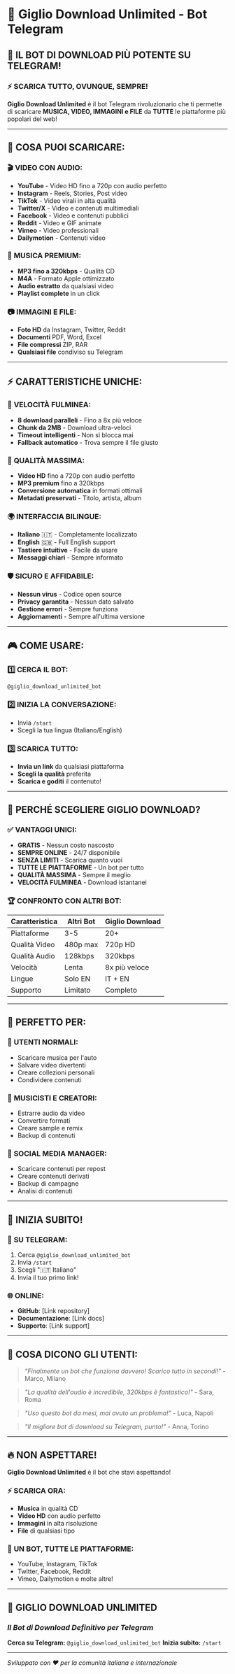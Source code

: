 # 🌸 Giglio Download Unlimited - Bot Telegram

## 🚀 **IL BOT DI DOWNLOAD PIÙ POTENTE SU TELEGRAM!**

### ⚡ **SCARICA TUTTO, OVUNQUE, SEMPRE!**

**Giglio Download Unlimited** è il bot Telegram rivoluzionario che ti permette di scaricare **MUSICA, VIDEO, IMMAGINI e FILE** da **TUTTE** le piattaforme più popolari del web!

---

## 🎵 **COSA PUOI SCARICARE:**

### 🎬 **VIDEO CON AUDIO:**
- **YouTube** - Video HD fino a 720p con audio perfetto
- **Instagram** - Reels, Stories, Post video
- **TikTok** - Video virali in alta qualità
- **Twitter/X** - Video e contenuti multimediali
- **Facebook** - Video e contenuti pubblici
- **Reddit** - Video e GIF animate
- **Vimeo** - Video professionali
- **Dailymotion** - Contenuti video

### 🎵 **MUSICA PREMIUM:**
- **MP3 fino a 320kbps** - Qualità CD
- **M4A** - Formato Apple ottimizzato
- **Audio estratto** da qualsiasi video
- **Playlist complete** in un click

### 📷 **IMMAGINI E FILE:**
- **Foto HD** da Instagram, Twitter, Reddit
- **Documenti** PDF, Word, Excel
- **File compressi** ZIP, RAR
- **Qualsiasi file** condiviso su Telegram

---

## ⚡ **CARATTERISTICHE UNICHE:**

### 🚀 **VELOCITÀ FULMINEA:**
- **8 download paralleli** - Fino a 8x più veloce
- **Chunk da 2MB** - Download ultra-veloci
- **Timeout intelligenti** - Non si blocca mai
- **Fallback automatico** - Trova sempre il file giusto

### 🎯 **QUALITÀ MASSIMA:**
- **Video HD** fino a 720p con audio perfetto
- **MP3 premium** fino a 320kbps
- **Conversione automatica** in formati ottimali
- **Metadati preservati** - Titolo, artista, album

### 🌍 **INTERFACCIA BILINGUE:**
- **Italiano** 🇮🇹 - Completamente localizzato
- **English** 🇬🇧 - Full English support
- **Tastiere intuitive** - Facile da usare
- **Messaggi chiari** - Sempre informato

### 🛡️ **SICURO E AFFIDABILE:**
- **Nessun virus** - Codice open source
- **Privacy garantita** - Nessun dato salvato
- **Gestione errori** - Sempre funziona
- **Aggiornamenti** - Sempre all'ultima versione

---

## 🎮 **COME USARE:**

### 1️⃣ **CERCA IL BOT:**
```
@giglio_download_unlimited_bot
```

### 2️⃣ **INIZIA LA CONVERSAZIONE:**
- Invia `/start`
- Scegli la tua lingua (Italiano/English)

### 3️⃣ **SCARICA TUTTO:**
- **Invia un link** da qualsiasi piattaforma
- **Scegli la qualità** preferita
- **Scarica e goditi** il contenuto!

---

## 🌟 **PERCHÉ SCEGLIERE GIGLIO DOWNLOAD?**

### ✅ **VANTAGGI UNICI:**
- **GRATIS** - Nessun costo nascosto
- **SEMPRE ONLINE** - 24/7 disponibile
- **SENZA LIMITI** - Scarica quanto vuoi
- **TUTTE LE PIATTAFORME** - Un bot per tutto
- **QUALITÀ MASSIMA** - Sempre il meglio
- **VELOCITÀ FULMINEA** - Download istantanei

### 🏆 **CONFRONTO CON ALTRI BOT:**
| Caratteristica | Altri Bot | Giglio Download |
|----------------|-----------|-----------------|
| Piattaforme | 3-5 | 20+ |
| Qualità Video | 480p max | 720p HD |
| Qualità Audio | 128kbps | 320kbps |
| Velocità | Lenta | 8x più veloce |
| Lingue | Solo EN | IT + EN |
| Supporto | Limitato | Completo |

---

## 🎯 **PERFETTO PER:**

### 👥 **UTENTI NORMALI:**
- Scaricare musica per l'auto
- Salvare video divertenti
- Creare collezioni personali
- Condividere contenuti

### 🎵 **MUSICISTI E CREATORI:**
- Estrarre audio da video
- Convertire formati
- Creare sample e remix
- Backup di contenuti

### 📱 **SOCIAL MEDIA MANAGER:**
- Scaricare contenuti per repost
- Creare contenuti derivati
- Backup di campagne
- Analisi di contenuti

---

## 🚀 **INIZIA SUBITO!**

### 📱 **SU TELEGRAM:**
1. Cerca `@giglio_download_unlimited_bot`
2. Invia `/start`
3. Scegli "🇮🇹 Italiano"
4. Invia il tuo primo link!

### 🌐 **ONLINE:**
- **GitHub**: [Link repository]
- **Documentazione**: [Link docs]
- **Supporto**: [Link support]

---

## 💬 **COSA DICONO GLI UTENTI:**

> *"Finalmente un bot che funziona davvero! Scarico tutto in secondi!"* - Marco, Milano

> *"La qualità dell'audio è incredibile, 320kbps è fantastico!"* - Sara, Roma

> *"Uso questo bot da mesi, mai avuto un problema!"* - Luca, Napoli

> *"Il migliore bot di download su Telegram, punto!"* - Anna, Torino

---

## 🔥 **NON ASPETTARE!**

**Giglio Download Unlimited** è il bot che stavi aspettando! 

### ⚡ **SCARICA ORA:**
- **Musica** in qualità CD
- **Video HD** con audio perfetto
- **Immagini** in alta risoluzione
- **File** di qualsiasi tipo

### 🎯 **UN BOT, TUTTE LE PIATTAFORME:**
- YouTube, Instagram, TikTok
- Twitter, Facebook, Reddit
- Vimeo, Dailymotion e molte altre!

---

## 🌸 **GIGLIO DOWNLOAD UNLIMITED**
### *Il Bot di Download Definitivo per Telegram*

**Cerca su Telegram:** `@giglio_download_unlimited_bot`
**Inizia subito:** `/start`

---
*Sviluppato con ❤️ per la comunità italiana e internazionale*
